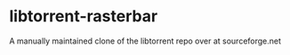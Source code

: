 libtorrent-rasterbar
====================

A manually maintained clone of the libtorrent repo over at sourceforge.net
